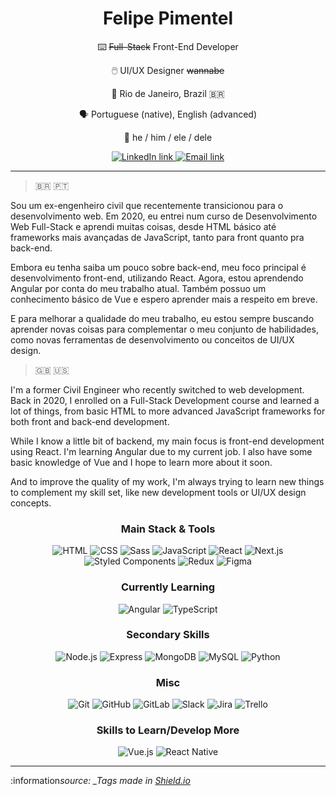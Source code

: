 <h1 align=center>Felipe Pimentel</h1>

<div align=center>

:keyboard: ~~Full-Stack~~ Front-End Developer

:computer_mouse: UI/UX Designer ~~wannabe~~

:round_pushpin: Rio de Janeiro, Brazil :brazil:

:speaking_head: Portuguese (native), English (advanced)

:man: he / him / ele / dele

  <p align=center>
    <a href="https://www.linkedin.com/in/felipe-pimentel-web-dev/" target="_blank">
      <img alt="LinkedIn link" src="https://img.shields.io/badge/-LinkedIn-0A66C2?style=for-the-badge&logo=Linkedin&logoColor=white" />
    </a>
    <a href="mailto:lipe.pimentel89@gmail.com" target="_blank">
      <img alt="Email link" src="https://img.shields.io/badge/-Email-EA4335?style=for-the-badge&logo=Gmail&logoColor=white" />
    </a>
  </p>
</div>

---

> :brazil: :portugal:

Sou um ex-engenheiro civil que recentemente transicionou para o desenvolvimento web. Em 2020, eu entrei num curso de Desenvolvimento Web Full-Stack e aprendi muitas coisas, desde HTML básico até frameworks mais avançadas de JavaScript, tanto para front quanto pra back-end.

Embora eu tenha saiba um pouco sobre back-end, meu foco principal é desenvolvimento front-end, utilizando React. Agora, estou aprendendo Angular por conta do meu trabalho atual. Também possuo um conhecimento básico de Vue e espero aprender mais a respeito em breve.

E para melhorar a qualidade do meu trabalho, eu estou sempre buscando aprender novas coisas para complementar o meu conjunto de habilidades, como novas ferramentas de desenvolvimento ou conceitos de UI/UX design.

> :uk: :us:

I'm a former Civil Engineer who recently switched to web development. Back in 2020, I enrolled on a Full-Stack Development course and learned a lot of things, from basic HTML to more advanced JavaScript frameworks for both front and back-end development.

While I know a little bit of backend, my main focus is front-end development using React. I'm learning Angular due to my current job. I also have some basic knowledge of Vue and I hope to learn more about it soon.

And to improve the quality of my work, I'm always trying to learn new things to complement my skill set, like new development tools or UI/UX design concepts.

<h3 align=center>Main Stack &amp Tools</h3>
<p align=center>
  <img alt="HTML" src="https://img.shields.io/badge/-HTML-E34F26?style=for-the-badge&logo=HTML5&logoColor=white" />
  <img alt="CSS" src="https://img.shields.io/badge/-CSS-1572B6?style=for-the-badge&logo=CSS3&logoColor=white" />
  <img alt="Sass" src="https://img.shields.io/badge/-Sass-CC6699?style=for-the-badge&logo=Sass&logoColor=white" />
  <img alt="JavaScript" src="https://img.shields.io/badge/-Javascript-F7DF1E?style=for-the-badge&logo=JavaScript&logoColor=black" />
  <img alt="React" src="https://img.shields.io/badge/-React-222?style=for-the-badge&logo=React&logoColor=61DAFB" />
  <img alt="Next.js" src="https://img.shields.io/badge/-Next.js-000000?style=for-the-badge&logo=Nextdotjs&logoColor=white" />
  <img alt="Styled Components" src="https://img.shields.io/badge/-styled%20components-DB7093?style=for-the-badge&logo=styled-components&logoColor=white" />
  <img alt="Redux" src="https://img.shields.io/badge/-Redux-764ABC?style=for-the-badge&logo=Redux&logoColor=white" />
  <img alt="Figma" src="https://img.shields.io/badge/-Figma-F24E1E?style=for-the-badge&logo=Figma&logoColor=white" />
</p>

<h3 align=center>Currently Learning</h3>
<p align=center>
  <img alt="Angular" src="https://img.shields.io/badge/-Angular-DD0031?style=for-the-badge&logo=angular" />
  <img alt="TypeScript" src="https://img.shields.io/badge/-TypeScript-3178C6?style=for-the-badge&logo=typescript&logoColor=white" />
  <!-- <img alt="Material UI" src="https://img.shields.io/badge/-Material%20UI-007FFF?style=for-the-badge&logo=mui&logoColor=white" /> -->
</p>

<h3 align=center>Secondary Skills</h3>
<p align=center>
  <img alt="Node.js" src="https://img.shields.io/badge/-node.js-233056?style=for-the-badge&logo=nodedotjs" />
  <img alt="Express" src="https://img.shields.io/badge/-Express-000000?style=for-the-badge&logo=express&logoColor=white" />
  <img alt="MongoDB" src="https://img.shields.io/badge/-MongoDB-3E2D1D?style=for-the-badge&logo=mongodb" />
  <img alt="MySQL" src="https://img.shields.io/badge/-MySQL-4479A1?style=for-the-badge&logo=mysql&logoColor=white" />
  <img alt="Python" src="https://img.shields.io/badge/-Python-3776AB?style=for-the-badge&logo=python&logoColor=white" />
</p>

<h3 align=center>Misc</h3>
<p align=center>
  <img alt="Git" src="https://img.shields.io/badge/-git-111?style=for-the-badge&logo=git" />
  <img alt="GitHub" src="https://img.shields.io/badge/-GitHub-181717?style=for-the-badge&logo=github&logoColor=white" />
  <img alt="GitLab" src="https://img.shields.io/badge/-GitLab-ffddd0?style=for-the-badge&logo=gitlab" />
  <img alt="Slack" src="https://img.shields.io/badge/-Slack-4A154B?style=for-the-badge&logo=slack&logoColor=white" />
  <img alt="Jira" src="https://img.shields.io/badge/-Jira-0052CC?style=for-the-badge&logo=jira&logoColor=white" />
  <img alt="Trello" src="https://img.shields.io/badge/-Confluence-172B4D?style=for-the-badge&logo=confluence&logoColor=white" />
</p>

<h3 align=center>Skills to Learn/Develop More</h3>
<p align=center>
  <img alt="Vue.js" src="https://img.shields.io/badge/-vue.js-eeefee?style=for-the-badge&logo=vuedotjs" />
  <img alt="React Native" src="https://img.shields.io/badge/-React%20Native-222?style=for-the-badge&logo=React&logoColor=61DAFB" />
  <!-- <img alt="WordPress" src="https://img.shields.io/badge/-Wordpress-21759B?style=for-the-badge&logo=wordpress&logoColor=white" /> -->
</p>

---

:information*source: \_Tags made in <a href="https://shields.io" target="_blank">Shield.io</a>*<br>
